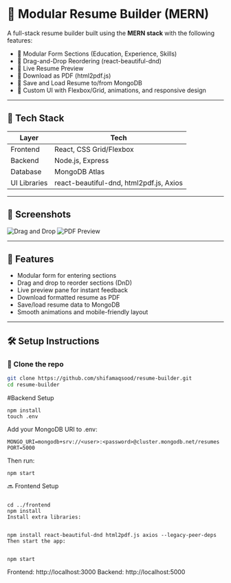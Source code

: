 # 🧾 Modular Resume Builder (MERN)

A full-stack resume builder built using the **MERN stack** with the following features:

- 🧩 Modular Form Sections (Education, Experience, Skills)
- 🔄 Drag-and-Drop Reordering (react-beautiful-dnd)
- 👀 Live Resume Preview
- 📄 Download as PDF (html2pdf.js)
- 💾 Save and Load Resume to/from MongoDB
- 🎨 Custom UI with Flexbox/Grid, animations, and responsive design

---

## 🔧 Tech Stack

| Layer        | Tech                     |
|--------------|--------------------------|
| Frontend     | React, CSS Grid/Flexbox  |
| Backend      | Node.js, Express         |
| Database     | MongoDB Atlas            |
| UI Libraries | react-beautiful-dnd, html2pdf.js, Axios |

---

## 📸 Screenshots

![Drag and Drop](./screenshots/drag-drop.png)
![PDF Preview](./screenshots/pdf-preview.png)

---

## 🚀 Features

- Modular form for entering sections
- Drag and drop to reorder sections (DnD)
- Live preview pane for instant feedback
- Download formatted resume as PDF
- Save/load resume data to MongoDB
- Smooth animations and mobile-friendly layout

---

## 🛠️ Setup Instructions

### 📁 Clone the repo

```bash
git clone https://github.com/shifamaqsood/resume-builder.git
cd resume-builder
```
 #Backend Setup
``` cd backend
npm install
touch .env
```
Add your MongoDB URI to .env:
```
MONGO_URI=mongodb+srv://<user>:<password>@cluster.mongodb.net/resumes
PORT=5000
```
Then run:

```
npm start
 ```
🔜 Frontend Setup
```

cd ../frontend
npm install
Install extra libraries:


npm install react-beautiful-dnd html2pdf.js axios --legacy-peer-deps
Then start the app:


npm start
```
Frontend: http://localhost:3000
Backend: http://localhost:5000


